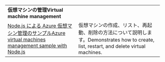 | | |
|---|---|
| <span data-ttu-id="28ea1-101">**仮想マシンの管理**</span><span class="sxs-lookup"><span data-stu-id="28ea1-101">**Virtual machine management**</span></span> ||
| [<span data-ttu-id="28ea1-102">Node.js による Azure 仮想マシン管理のサンプル</span><span class="sxs-lookup"><span data-stu-id="28ea1-102">Azure virtual machines management sample with Node.js</span></span>](https://github.com/Azure-Samples/compute-node-manage-vm) | <span data-ttu-id="28ea1-103">仮想マシンの作成、リスト、再起動、削除の方法について説明します。</span><span class="sxs-lookup"><span data-stu-id="28ea1-103">Demonstrates how to create, list, restart, and delete virtual machines.</span></span> |